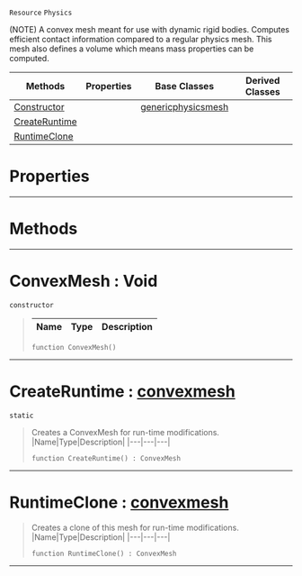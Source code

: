  `Resource` `Physics`



(NOTE) A convex mesh meant for use with dynamic rigid bodies. Computes efficient contact information compared to a regular physics mesh. This mesh also defines a volume which means mass properties can be computed.

|Methods|Properties|Base Classes|Derived Classes|
|---|---|---|---|
|[ Constructor](convexmesh.md#convexmesh-void)| |[genericphysicsmesh](genericphysicsmesh.md)| |
|[ CreateRuntime](convexmesh.md#createruntime-zilch-engin)| | | |
|[ RuntimeClone](convexmesh.md#runtimeclone-zilch-engine)| | | |


 #  Properties


---  
 #  Methods


---  
 #  ConvexMesh : Void

 `constructor`

> 
> |Name|Type|Description|
> |---|---|---|
> ``` lang=cpp, name=Nada
> function ConvexMesh()
> ``` 


---  
 #  CreateRuntime : [convexmesh](convexmesh.md)

 `static`

> Creates a ConvexMesh for run-time modifications.
> |Name|Type|Description|
> |---|---|---|
> ``` lang=cpp, name=Nada
> function CreateRuntime() : ConvexMesh
> ``` 


---  
 #  RuntimeClone : [convexmesh](convexmesh.md)

> Creates a clone of this mesh for run-time modifications.
> |Name|Type|Description|
> |---|---|---|
> ``` lang=cpp, name=Nada
> function RuntimeClone() : ConvexMesh
> ``` 


---  
 

 